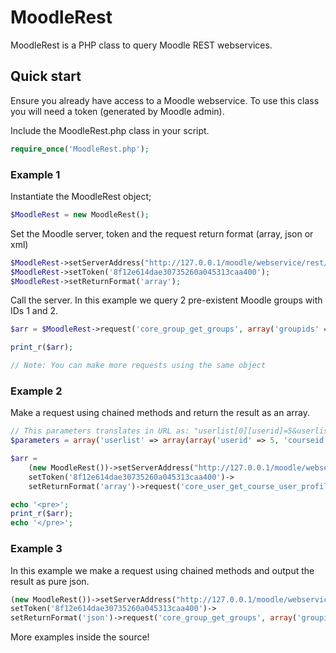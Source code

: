 # MoodleRest

MoodleRest is a PHP class to query Moodle REST webservices.

## Quick start

Ensure you already have access to a Moodle webservice. To use this class you will need a token (generated by Moodle admin).

Include the MoodleRest.php class in your script.

```php
require_once('MoodleRest.php');
```

### Example 1

Instantiate the MoodleRest object;

```php
$MoodleRest = new MoodleRest();
```

Set the Moodle server, token and the request return format (array, json or xml)

```php
$MoodleRest->setServerAddress("http://127.0.0.1/moodle/webservice/rest/server.php");
$MoodleRest->setToken('8f12e614dae30735260a045313caa400');
$MoodleRest->setReturnFormat('array');
```

Call the server. In this example we query 2 pre-existent Moodle groups with IDs 1 and 2.

```php
$arr = $MoodleRest->request('core_group_get_groups', array('groupids' => array(1,2)))->getData();

print_r($arr);

// Note: You can make more requests using the same object
```

### Example 2

Make a request using chained methods and return the result as an array.

```php
// This parameters translates in URL as: "userlist[0][userid]=5&userlist[1][userid]=4&userlist[0][courseid]=2&userlist[1][courseid]=2"
$parameters = array('userlist' => array(array('userid' => 5, 'courseid' => 2), array('userid' => 4, 'courseid' => 2)));

$arr =
    (new MoodleRest())->setServerAddress("http://127.0.0.1/moodle/webservice/rest/server.php")->
    setToken('8f12e614dae30735260a045313caa400')->
    setReturnFormat('array')->request('core_user_get_course_user_profiles', $parameters)->getData();

echo '<pre>';
print_r($arr);
echo '</pre>';
```

### Example 3

In this example we make a request using chained methods and output the result as pure json.

```php
(new MoodleRest())->setServerAddress("http://127.0.0.1/moodle/webservice/rest/server.php")->
setToken('8f12e614dae30735260a045313caa400')->
setReturnFormat('json')->request('core_group_get_groups', array('groupids' => array(1,2)))->outputHeader()->outputResult();
```

More examples inside the source!
